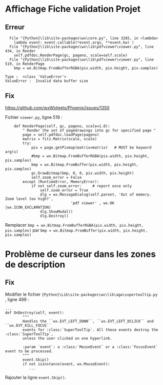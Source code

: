# Affichage Fiche validation Projet
## Erreur
```
  File "{Python}\lib\site-packages\wx\core.py", line 3285, in <lambda>
    lambda event: event.callable(*event.args, **event.kw) )
  File "{Python}\lib\site-packages\wx\lib\pdfviewer\viewer.py", line 434, in Render
    self.pdfdoc.RenderPage(gc, pageno, scale=self.scale)
  File "{Python}\lib\site-packages\wx\lib\pdfviewer\viewer.py", line 519, in RenderPage
    bmp = wx.Bitmap.FromBufferRGBA(pix.width, pix.height, pix.samples)

Type :  <class 'ValueError'> 
ValueError :  Invalid data buffer size
```

## Fix
https://github.com/wxWidgets/Phoenix/issues/1350

Fichier `viewer.py`, ligne 519 :
```
    def RenderPage(self, gc, pageno, scale=1.0):
        " Render the set of pagedrawings into gc for specified page "
        page = self.pdfdoc.loadPage(pageno)
        matrix = fitz.Matrix(scale, scale)
        try:
            pix = page.getPixmap(matrix=matrix)   # MUST be keyword arg(s)
            #bmp = wx.Bitmap.FromBufferRGBA(pix.width, pix.height, pix.samples)
            bmp = wx.Bitmap.FromBuffer(pix.width, pix.height, pix.samples)
            gc.DrawBitmap(bmp, 0, 0, pix.width, pix.height)
            self.zoom_error = False
        except (RuntimeError, MemoryError):
            if not self.zoom_error:     # report once only
                self.zoom_error = True
                dlg = wx.MessageDialog(self.parent, 'Out of memory. Zoom level too high?',
                              'pdf viewer' , wx.OK |wx.ICON_EXCLAMATION)
                dlg.ShowModal()
                dlg.Destroy()
```
Remplacer
`bmp = wx.Bitmap.FromBufferRGBA(pix.width, pix.height, pix.samples)`
par 
`bmp = wx.Bitmap.FromBuffer(pix.width, pix.height, pix.samples)`



# Problème de curseur dans les zones de description

## Fix
Modifier le fichier `{Python}\Lib\site-packages\wx\lib\agw\supertooltip.py` , ligne 499 :
```
...
def OnDestroy(self, event):
        """
        Handles the ``wx.EVT_LEFT_DOWN``, ``wx.EVT_LEFT_DCLICK`` and ``wx.EVT_KILL_FOCUS``
        events for :class:`SuperToolTip`. All these events destroy the :class:`SuperToolTip`,
        unless the user clicked on one hyperlink.

        :param `event`: a :class:`MouseEvent` or a :class:`FocusEvent` event to be processed.
        """
        event.Skip()
        if not isinstance(event, wx.MouseEvent):
           ...
```
Rajouter la ligne `event.Skip()`.

